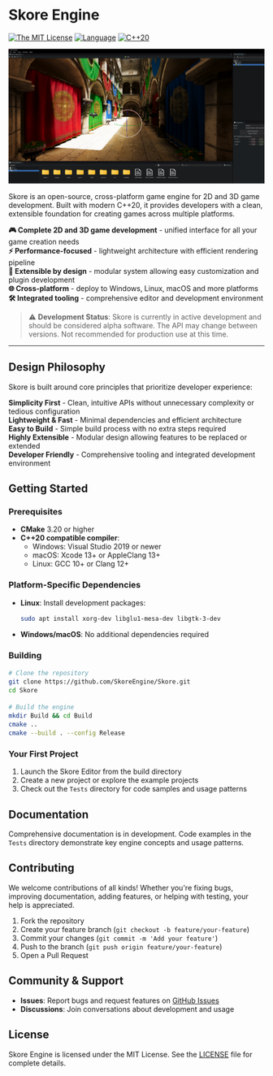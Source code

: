 # Skore Engine

[![The MIT License][license-image]][license-url]
[![Language](https://img.shields.io/badge/language-C++-blue.svg)](https://isocpp.org/)
[![C++20](https://img.shields.io/badge/C%2B%2B-20-brightgreen.svg)](https://en.cppreference.com/w/cpp/20)

[license-image]: https://img.shields.io/badge/License-MIT-yellow.svg
[license-url]: https://opensource.org/licenses/MIT

![Scene](Content/Images/Sponza.png)

Skore is an open-source, cross-platform game engine for 2D and 3D game development. Built with modern C++20, it provides developers with a clean, extensible foundation for creating games across multiple platforms.

**🎮 Complete 2D and 3D game development** - unified interface for all your game creation needs  
**⚡ Performance-focused** - lightweight architecture with efficient rendering pipeline  
**🔧 Extensible by design** - modular system allowing easy customization and plugin development  
**🌐 Cross-platform** - deploy to Windows, Linux, macOS and more platforms  
**🛠️ Integrated tooling** - comprehensive editor and development environment  

> ⚠️ **Development Status**: Skore is currently in active development and should be considered alpha software. The API may change between versions. Not recommended for production use at this time.

---

## Design Philosophy

Skore is built around core principles that prioritize developer experience:

**Simplicity First** - Clean, intuitive APIs without unnecessary complexity or tedious configuration  
**Lightweight & Fast** - Minimal dependencies and efficient architecture  
**Easy to Build** - Simple build process with no extra steps required  
**Highly Extensible** - Modular design allowing features to be replaced or extended  
**Developer Friendly** - Comprehensive tooling and integrated development environment  

## Getting Started

### Prerequisites

- **CMake** 3.20 or higher
- **C++20 compatible compiler**:
  - Windows: Visual Studio 2019 or newer
  - macOS: Xcode 13+ or AppleClang 13+
  - Linux: GCC 10+ or Clang 12+

### Platform-Specific Dependencies

- **Linux**: Install development packages:
  ```bash
  sudo apt install xorg-dev libglu1-mesa-dev libgtk-3-dev
  ```
- **Windows/macOS**: No additional dependencies required

### Building

```bash
# Clone the repository
git clone https://github.com/SkoreEngine/Skore.git
cd Skore

# Build the engine
mkdir Build && cd Build
cmake ..
cmake --build . --config Release
```

### Your First Project

1. Launch the Skore Editor from the build directory
2. Create a new project or explore the example projects
3. Check out the `Tests` directory for code samples and usage patterns

## Documentation

Comprehensive documentation is in development. Code examples in the `Tests` directory demonstrate key engine concepts and usage patterns.

## Contributing

We welcome contributions of all kinds! Whether you're fixing bugs, improving documentation, adding features, or helping with testing, your help is appreciated.

1. Fork the repository
2. Create your feature branch (`git checkout -b feature/your-feature`)
3. Commit your changes (`git commit -m 'Add your feature'`)
4. Push to the branch (`git push origin feature/your-feature`)
5. Open a Pull Request

## Community & Support

- **Issues**: Report bugs and request features on [GitHub Issues](https://github.com/SkoreEngine/Skore/issues)
- **Discussions**: Join conversations about development and usage

## License

Skore Engine is licensed under the MIT License. See the [LICENSE](LICENSE) file for complete details.